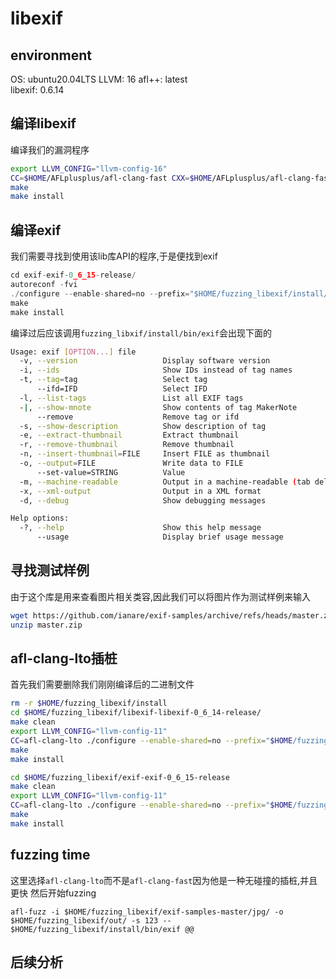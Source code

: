 # libexif


## environment
OS: ubuntu20.04LTS
LLVM: 16
afl++: latest  
libexif: 0.6.14

## 编译libexif
编译我们的漏洞程序
```sh
export LLVM_CONFIG="llvm-config-16"
CC=$HOME/AFLplusplus/afl-clang-fast CXX=$HOME/AFLplusplus/afl-clang-fast++ ./configure --prefix="$HOME/fuzzing_xpdf/install/"
make
make install
```

## 编译exif
我们需要寻找到使用该lib库API的程序,于是便找到exif
```c
cd exif-exif-0_6_15-release/
autoreconf -fvi
./configure --enable-shared=no --prefix="$HOME/fuzzing_libexif/install/" PKG_CONFIG_PATH=$HOME/fuzzing_libexif/install/lib/pkgconfig
make
make install
```
编译过后应该调用`fuzzing_libxif/install/bin/exif`会出现下面的
```sh
Usage: exif [OPTION...] file
  -v, --version                   Display software version
  -i, --ids                       Show IDs instead of tag names
  -t, --tag=tag                   Select tag
      --ifd=IFD                   Select IFD
  -l, --list-tags                 List all EXIF tags
  -|, --show-mnote                Show contents of tag MakerNote
      --remove                    Remove tag or ifd
  -s, --show-description          Show description of tag
  -e, --extract-thumbnail         Extract thumbnail
  -r, --remove-thumbnail          Remove thumbnail
  -n, --insert-thumbnail=FILE     Insert FILE as thumbnail
  -o, --output=FILE               Write data to FILE
      --set-value=STRING          Value
  -m, --machine-readable          Output in a machine-readable (tab delimited) format
  -x, --xml-output                Output in a XML format
  -d, --debug                     Show debugging messages

Help options:
  -?, --help                      Show this help message
      --usage                     Display brief usage message
```

## 寻找测试样例
由于这个库是用来查看图片相关类容,因此我们可以将图片作为测试样例来输入
```sh
wget https://github.com/ianare/exif-samples/archive/refs/heads/master.zip
unzip master.zip
```

## afl-clang-lto插桩
首先我们需要删除我们刚刚编译后的二进制文件

```sh
rm -r $HOME/fuzzing_libexif/install
cd $HOME/fuzzing_libexif/libexif-libexif-0_6_14-release/
make clean
export LLVM_CONFIG="llvm-config-11"
CC=afl-clang-lto ./configure --enable-shared=no --prefix="$HOME/fuzzing_libexif/install/"
make
make install

cd $HOME/fuzzing_libexif/exif-exif-0_6_15-release
make clean
export LLVM_CONFIG="llvm-config-11"
CC=afl-clang-lto ./configure --enable-shared=no --prefix="$HOME/fuzzing_libexif/install/" PKG_CONFIG_PATH=$HOME/fuzzing_libexif/install/lib/pkgconfig
make
make install

```
## fuzzing time
这里选择`afl-clang-lto`而不是`afl-clang-fast`因为他是一种无碰撞的插桩,并且更快
然后开始fuzzing
```
afl-fuzz -i $HOME/fuzzing_libexif/exif-samples-master/jpg/ -o $HOME/fuzzing_libexif/out/ -s 123 -- $HOME/fuzzing_libexif/install/bin/exif @@
```

## 后续分析
